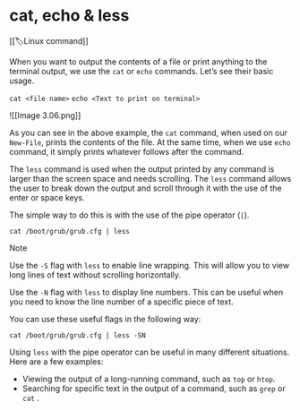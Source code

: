 
# cat, echo & less

[[🏷️Linux command]]

When you want to output the contents of a file or print anything to the terminal output, we use the `cat` or `echo` commands. Let’s see their basic usage.

`cat <file name>`
`echo <Text to print on terminal>`

![[Image 3.06.png]]

As you can see in the above example, the `cat` command, when used on our `New-File`, prints the contents of the file. At the same time, when we use `echo` command, it simply prints whatever follows after the command.

The `less` command is used when the output printed by any command is larger than the screen space and needs scrolling. The `less` command allows the user to break down the output and scroll through it with the use of the enter or space keys.

The simple way to do this is with the use of the pipe operator (`|`).

`cat /boot/grub/grub.cfg | less`

> [!note]
> Use the `-S` flag with `less` to enable line wrapping. This will allow you to view long lines of text without scrolling horizontally.
> 
> Use the `-N` flag with `less` to display line numbers. This can be useful when you need to know the line number of a specific piece of text.
> 
> You can use these useful flags in the following way:
> 
> `cat /boot/grub/grub.cfg | less -SN`
> 
> Using `less` with the pipe operator can be useful in many different situations. Here are a few examples:
> - Viewing the output of a long-running command, such as `top` or `htop`.
> - Searching for specific text in the output of a command, such as `grep` or `cat` .

